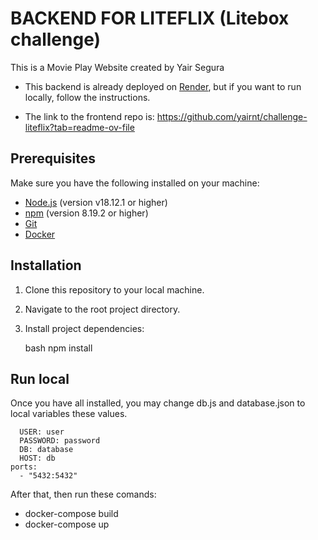 # BACKEND FOR LITEFLIX (Litebox challenge)

This is a Movie Play Website created by Yair Segura



- This backend is already deployed on [Render](https://www.render.com/), but if you want to run locally, follow the instructions.

- The link to the frontend repo is: https://github.com/yairnt/challenge-liteflix?tab=readme-ov-file

## Prerequisites

Make sure you have the following installed on your machine:

- [Node.js](https://nodejs.org/) (version v18.12.1 or higher)
- [npm](https://www.npmjs.com/) (version 8.19.2 or higher)
- [Git](https://git-scm.com/)
- [Docker](https://www.docker.com/) 


## Installation

1. Clone this repository to your local machine.
    

2. Navigate to the root project directory.


3. Install project dependencies:

    bash
    npm install
    

## Run local

Once you have all installed, you may change db.js and database.json to local variables these values.

      USER: user
      PASSWORD: password
      DB: database
      HOST: db
    ports:
      - "5432:5432"

After that, then run these comands:
- docker-compose build
- docker-compose up